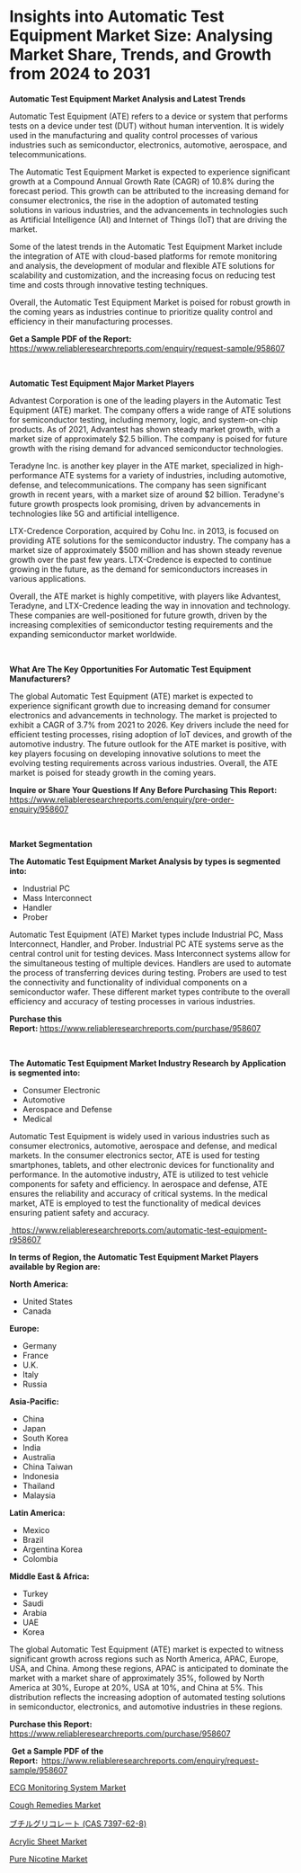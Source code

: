 <p><h1>Insights into Automatic Test Equipment Market Size: Analysing Market Share, Trends, and Growth from 2024 to 2031</h1></p><p><strong>Automatic Test Equipment Market Analysis and Latest Trends</strong></p>
<p><p>Automatic Test Equipment (ATE) refers to a device or system that performs tests on a device under test (DUT) without human intervention. It is widely used in the manufacturing and quality control processes of various industries such as semiconductor, electronics, automotive, aerospace, and telecommunications.</p><p>The Automatic Test Equipment Market is expected to experience significant growth at a Compound Annual Growth Rate (CAGR) of 10.8% during the forecast period. This growth can be attributed to the increasing demand for consumer electronics, the rise in the adoption of automated testing solutions in various industries, and the advancements in technologies such as Artificial Intelligence (AI) and Internet of Things (IoT) that are driving the market.</p><p>Some of the latest trends in the Automatic Test Equipment Market include the integration of ATE with cloud-based platforms for remote monitoring and analysis, the development of modular and flexible ATE solutions for scalability and customization, and the increasing focus on reducing test time and costs through innovative testing techniques.</p><p>Overall, the Automatic Test Equipment Market is poised for robust growth in the coming years as industries continue to prioritize quality control and efficiency in their manufacturing processes.</p></p>
<p><strong>Get a Sample PDF of the Report:&nbsp;</strong> <a href="https://www.reliableresearchreports.com/enquiry/request-sample/958607">https://www.reliableresearchreports.com/enquiry/request-sample/958607</a></p>
<p>&nbsp;</p>
<p><strong>Automatic Test Equipment Major Market Players</strong></p>
<p><p>Advantest Corporation is one of the leading players in the Automatic Test Equipment (ATE) market. The company offers a wide range of ATE solutions for semiconductor testing, including memory, logic, and system-on-chip products. As of 2021, Advantest has shown steady market growth, with a market size of approximately $2.5 billion. The company is poised for future growth with the rising demand for advanced semiconductor technologies.</p><p>Teradyne Inc. is another key player in the ATE market, specialized in high-performance ATE systems for a variety of industries, including automotive, defense, and telecommunications. The company has seen significant growth in recent years, with a market size of around $2 billion. Teradyne's future growth prospects look promising, driven by advancements in technologies like 5G and artificial intelligence.</p><p>LTX-Credence Corporation, acquired by Cohu Inc. in 2013, is focused on providing ATE solutions for the semiconductor industry. The company has a market size of approximately $500 million and has shown steady revenue growth over the past few years. LTX-Credence is expected to continue growing in the future, as the demand for semiconductors increases in various applications.</p><p>Overall, the ATE market is highly competitive, with players like Advantest, Teradyne, and LTX-Credence leading the way in innovation and technology. These companies are well-positioned for future growth, driven by the increasing complexities of semiconductor testing requirements and the expanding semiconductor market worldwide.</p></p>
<p>&nbsp;</p>
<p><strong>What Are The Key Opportunities For Automatic Test Equipment Manufacturers?</strong></p>
<p><p>The global Automatic Test Equipment (ATE) market is expected to experience significant growth due to increasing demand for consumer electronics and advancements in technology. The market is projected to exhibit a CAGR of 3.7% from 2021 to 2026. Key drivers include the need for efficient testing processes, rising adoption of IoT devices, and growth of the automotive industry. The future outlook for the ATE market is positive, with key players focusing on developing innovative solutions to meet the evolving testing requirements across various industries. Overall, the ATE market is poised for steady growth in the coming years.</p></p>
<p><strong>Inquire or Share Your Questions If Any Before Purchasing This Report:</strong> <a href="https://www.reliableresearchreports.com/enquiry/pre-order-enquiry/958607">https://www.reliableresearchreports.com/enquiry/pre-order-enquiry/958607</a></p>
<p>&nbsp;</p>
<p><strong>Market Segmentation</strong></p>
<p><strong>The Automatic Test Equipment Market Analysis by types is segmented into:</strong></p>
<p><ul><li>Industrial PC</li><li>Mass Interconnect</li><li>Handler</li><li>Prober</li></ul></p>
<p><p>Automatic Test Equipment (ATE) Market types include Industrial PC, Mass Interconnect, Handler, and Prober. Industrial PC ATE systems serve as the central control unit for testing devices. Mass Interconnect systems allow for the simultaneous testing of multiple devices. Handlers are used to automate the process of transferring devices during testing. Probers are used to test the connectivity and functionality of individual components on a semiconductor wafer. These different market types contribute to the overall efficiency and accuracy of testing processes in various industries.</p></p>
<p><strong>Purchase this Report:&nbsp;</strong><a href="https://www.reliableresearchreports.com/purchase/958607">https://www.reliableresearchreports.com/purchase/958607</a></p>
<p>&nbsp;</p>
<p><strong>The Automatic Test Equipment Market Industry Research by Application is segmented into:</strong></p>
<p><ul><li>Consumer Electronic</li><li>Automotive</li><li>Aerospace and Defense</li><li>Medical</li></ul></p>
<p><p>Automatic Test Equipment is widely used in various industries such as consumer electronics, automotive, aerospace and defense, and medical markets. In the consumer electronics sector, ATE is used for testing smartphones, tablets, and other electronic devices for functionality and performance. In the automotive industry, ATE is utilized to test vehicle components for safety and efficiency. In aerospace and defense, ATE ensures the reliability and accuracy of critical systems. In the medical market, ATE is employed to test the functionality of medical devices ensuring patient safety and accuracy.</p></p>
<p><a href="https://www.reliableresearchreports.com/automatic-test-equipment-r958607">&nbsp;https://www.reliableresearchreports.com/automatic-test-equipment-r958607</a></p>
<p><strong>In terms of Region, the Automatic Test Equipment Market Players available by Region are:</strong></p>
<p>
    <p> <strong> North America: </strong>
        <ul>
            <li>United States</li>
            <li>Canada</li>
        </ul>
        </p> 
    <p> <strong> Europe: </strong>
        <ul>
            <li>Germany</li>
            <li>France</li>
            <li>U.K.</li>
            <li>Italy</li>
            <li>Russia</li>
        </ul>
        </p> 
    <p> <strong> Asia-Pacific: </strong>
        <ul>
            <li>China</li>
            <li>Japan</li>
            <li>South Korea</li>
            <li>India</li>
            <li>Australia</li>
            <li>China Taiwan</li>
            <li>Indonesia</li>
            <li>Thailand</li>
            <li>Malaysia</li>
        </ul>
        </p> 
    <p> <strong> Latin America: </strong>
        <ul>
            <li>Mexico</li>
            <li>Brazil</li>
            <li>Argentina Korea</li>
            <li>Colombia</li>
        </ul>
        </p> 
    <p> <strong> Middle East & Africa: </strong>
        <ul>
            <li>Turkey</li>
            <li>Saudi</li>
            <li>Arabia</li>
            <li>UAE</li>
            <li>Korea</li>
        </ul>
    </p>
    </p>
<p><p>The global Automatic Test Equipment (ATE) market is expected to witness significant growth across regions such as North America, APAC, Europe, USA, and China. Among these regions, APAC is anticipated to dominate the market with a market share of approximately 35%, followed by North America at 30%, Europe at 20%, USA at 10%, and China at 5%. This distribution reflects the increasing adoption of automated testing solutions in semiconductor, electronics, and automotive industries in these regions.</p></p>
<p><strong>Purchase this Report: </strong><a href="https://www.reliableresearchreports.com/purchase/958607">https://www.reliableresearchreports.com/purchase/958607</a></p>
<p>&nbsp;<strong>Get a Sample PDF of the Report:&nbsp;&nbsp;</strong><a href="https://www.reliableresearchreports.com/enquiry/request-sample/958607">https://www.reliableresearchreports.com/enquiry/request-sample/958607</a></p>
<p><strong></strong></p>
<p><p><a href="https://github.com/arionmp/Market-Research-Report-List-5/blob/main/ecg-monitoring-system-market.md">ECG Monitoring System Market</a></p><p><a href="https://issuu.com/reportprime-2/docs/cough-remedies-market-size-2030.ppt_f0b0aff74d7db5">Cough Remedies Market</a></p><p><a href="https://github.com/mohamedbakry57/Market-Research-Report-List-6/blob/main/761292787379.md">ブチルグリコレート (CAS 7397-62-8)</a></p><p><a href="https://issuu.com/reportprime-2/docs/acrylic-sheet-market-size-2030.pptx_a51ebb614e5ed2">Acrylic Sheet Market</a></p><p><a href="https://issuu.com/reportprime-2/docs/pure-nicotine-market-size-2030.pptx_a3a868c3015863">Pure Nicotine Market</a></p></p>